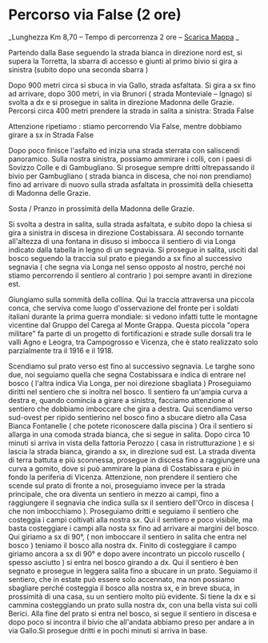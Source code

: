 # Percorso via False (2 ore)

_Lunghezza Km 8,70 – Tempo di percorrenza 2 ore – [Scarica Mappa](mappa.pdf) _

Partendo dalla Base seguendo la strada bianca in direzione nord est, si supera la Torretta, la sbarra di accesso e giunti al primo bivio si gira a sinistra (subito dopo una seconda sbarra )

Dopo 900 metri circa si sbuca in via Gallo, strada asfaltata. Si gira a sx fino ad arrivare, dopo 300 metri, in via Brunori ( strada Monteviale – Ignago) si svolta a dx e si prosegue in salita in direzione Madonna delle Grazie. Percorsi circa 400 metri prendere la strada in salita a sinistra: Strada False

Attenzione ripetiamo : stiamo percorrendo Via False, mentre dobbiamo girare a sx in Strada False

Dopo poco finisce l'asfalto ed inizia una strada sterrata con saliscendi panoramico. Sulla nostra sinistra, possiamo ammirare i colli, con i paesi di Sovizzo Colle e di Gambugliano. Si prosegue sempre dritti oltrepassando il bivio per Gambugliano ( strada bianca in discesa, che noi non prendiamo) fino ad arrivare di nuovo sulla strada asfaltata in prossimità della chiesetta di Madonna delle Grazie.

Sosta / Pranzo in prossimità della Madonna delle Grazie.

Si svolta a destra in salita, sulla strada asfaltata, e subito dopo la chiesa si gira a sinistra in discesa in direzione Costabissara. Al secondo tornante all'altezza di una fontana in disuso si imbocca il sentiero di via Longa indicato dalla tabella in legno di un segnavia. Si prosegue in salita, usciti dal bosco seguendo la traccia sul prato e piegando a sx fino al successivo segnavia ( che segna via Longa nel senso opposto al nostro, perché noi stiamo percorrendo il sentiero al contrario ) poi sempre avanti in direzione est.

Giungiamo sulla sommità della collina. Qui la traccia attraversa una piccola conca, che serviva come luogo d'osservazione del fronte per i soldati italiani durante la prima guerra mondiale: si vedono infatti tutte le montagne vicentine dal Gruppo del Carega al Monte Grappa. Questa piccola "opera militare" fa parte di un progetto di fortificazioni e strade sulle dorsali tra le valli Agno e Leogra, tra Campogrosso e Vicenza, che è stato realizzato solo parzialmente tra il 1916 e il 1918.

Scendiamo sul prato verso est fino al successivo segnavia. Le targhe sono due, noi seguiamo quella che segna Costabissara e indica di entrare nel bosco ( l'altra indica Via Longa, per noi direzione sbagliata ) Proseguiamo diritti nel sentiero che si inoltra nel bosco. Il sentiero fa un'ampia curva a destra e, quando comincia a girare a sinistra, facciamo attenzione al sentiero che dobbiamo imboccare che gira a destra. Qui scendiamo verso sud-ovest per ripido sentierino nel bosco fino a sbucare dietro alla Casa Bianca Fontanelle ( che potete riconoscere dalla piscina ) Ora il sentiero si allarga in una comoda strada bianca, che si segue in salita. Dopo circa 10 minuti si arriva in vista della fattoria Perozzo ( casa in ristrutturazione ) e si lascia la strada bianca, girando a sx, in direzione sud est. La strada diventa di terra battuta e più sconnessa, prosegue in discesa fino a raggiungere una curva a gomito, dove si può ammirare la piana di Costabissara e più in fondo la periferia di Vicenza. Attenzione, non prendere il sentiero che scende sul prato di fronte a noi, proseguiamo invece per la strada principale, che ora diventa un sentiero in mezzo ai campi, fino a raggiungere il segnavia che indica sulla sx il sentiero dell'Orco in discesa ( che non imbocchiamo ). Proseguiamo dritti e seguiamo il sentiero che costeggia i campi coltivati alla nostra sx. Qui il sentiero e poco visibile, ma basta costeggiare i campi alla nosta sx fino ad arrivare ai margini del bosco. Qui giriamo a sx di 90°, ( non imboccare il sentiero in salita che entra nel bosco ) teniamo il bosco alla nostra dx. Finito di costeggiare il campo giriamo ancora a sx di 90° e dopo avere incontrato un piccolo ruscello ( spesso asciutto ) si entra nel bosco girando a dx. Qui il sentiero è ben segnato e prosegue in leggera salita fino a sbucare in un prato. Seguiamo il sentiero, che in estate può essere solo accennato, ma non possiamo sbagliare perché costeggia il bosco alla nostra sx, e in breve sbuca, in prossimità di una casa, su un sentiero molto più evidente. Si tiene la dx e si cammina costeggiando un prato sulla nostra dx, con una bella vista sui colli Berici. Alla fine del prato si entra nel bosco, si segue il sentiero in discesa e dopo poco si incontra il bivio che all'andata abbiamo preso per andare a in via Gallo.Si prosegue dritti e in pochi minuti si arriva in base.
